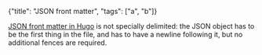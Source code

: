 {"title": "JSON front matter", "tags": ["a", "b"]}

[JSON front matter in Hugo](https://gohugo.io/content-management/front-matter) is not specially delimited: the JSON object has to be the first thing in the file, and has to have a newline following it, but no additional fences are required.
